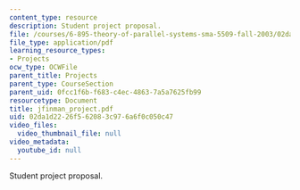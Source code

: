 ```yaml
---
content_type: resource
description: Student project proposal.
file: /courses/6-895-theory-of-parallel-systems-sma-5509-fall-2003/02da1d2226f562083c976a6f0c050c47_jfinman_project.pdf
file_type: application/pdf
learning_resource_types:
- Projects
ocw_type: OCWFile
parent_title: Projects
parent_type: CourseSection
parent_uid: 0fcc1f6b-f683-c4ec-4863-7a5a7625fb99
resourcetype: Document
title: jfinman_project.pdf
uid: 02da1d22-26f5-6208-3c97-6a6f0c050c47
video_files:
  video_thumbnail_file: null
video_metadata:
  youtube_id: null
---
```

Student project proposal.

